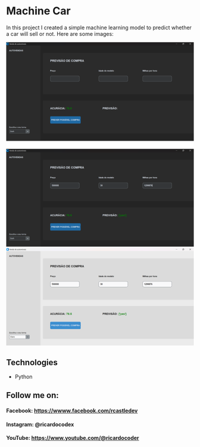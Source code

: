 # Machine Car

In this project I created a simple machine learning model to predict whether a car will sell or not. Here are some images:


![01](assets/02.png)
![02](assets/01.png)
![03](assets/03.png)

## **Technologies**
- Python

## **Follow me on:**
#### **Facebook:** https://wwww.facebook.com/rcastledev

#### **Instagram:** @ricardocodex

#### __YouTube:__ https://www.youtube.com/@ricardocoder
